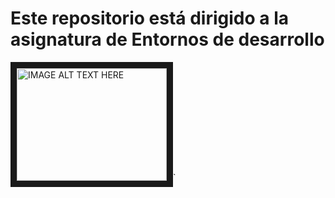 # Este repositorio está dirigido a la asignatura de Entornos de desarrollo

<img src="http://img.youtube.com/vi/YOUTUBE_VIDEO_ID_HERE/0.jpg" 
alt="IMAGE ALT TEXT HERE" width="240" height="180" border="10" /></a>`
